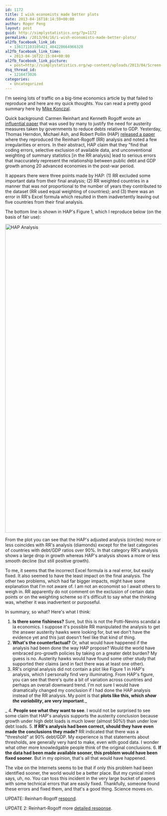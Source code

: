 ```yaml
---
id: 1172
title: I wish economists made better plots
date: 2013-04-16T18:14:59+00:00
author: Roger Peng
layout: post
guid: http://simplystatistics.org/?p=1172
permalink: /2013/04/16/i-wish-economists-made-better-plots/
al2fb_facebook_link_id:
  - 136171103105421_484228664966328
al2fb_facebook_link_time:
  - 2013-04-16T22:15:04+00:00
al2fb_facebook_link_picture:
  - post=http://simplystatistics.org/wp-content/uploads/2013/04/Screen-Shot-2013-04-16-at-5.48.06-PM.png
dsq_thread_id:
  - 1216473026
categories:
  - Uncategorized
---
```

I'm seeing lots of traffic on a big-time economics article by that failed to reproduce and here are my quick thoughts. You can read a pretty good summary here by [Mike Konczal](http://www.nextnewdeal.net/rortybomb/researchers-finally-replicated-reinhart-rogoff-and-there-are-serious-problems).

Quick background: Carmen Reinhart and Kenneth Rogoff wrote an [influential paper](http://www.nber.org/papers/w15639.pdf) that was used by many to justify the need for austerity measures taken by governments to reduce debts relative to GDP. Yesterday, Thomas Herndon, Michael Ash, and Robert Pollin (HAP) [released a paper](http://www.peri.umass.edu/236/hash/31e2ff374b6377b2ddec04deaa6388b1/publication/566/) where they reproduced the Reinhart-Rogoff (RR) analysis and noted a few irregularities or errors. In their abstract, HAP claim that they "find that coding errors, selective exclusion of available data, and unconventional weighting of summary statistics [in the RR analysis] lead to serious errors that inaccurately represent the relationship between public debt and GDP growth among 20 advanced economies in the post-war period.

It appears there were three points made by HAP: (1) RR excluded some important data from their final analysis; (2) RR weighted countries in a manner that was _not_ proportional to the number of years they contributed to the dataset (RR used equal weighting of countries); and (3) there was an error in RR's Excel formula which resulted in them inadvertently leaving out five countries from their final analysis.

The bottom line is shown in HAP's Figure 1, which I reproduce below (on the basis of fair use):

[<img class="alignright size-full wp-image-1173" alt="HAP Analysis" src="http://simplystatistics.org/wp-content/uploads/2013/04/Screen-Shot-2013-04-16-at-5.48.06-PM.png" width="768" height="992" srcset="http://simplystatistics.org/wp-content/uploads/2013/04/Screen-Shot-2013-04-16-at-5.48.06-PM-232x300.png 232w, http://simplystatistics.org/wp-content/uploads/2013/04/Screen-Shot-2013-04-16-at-5.48.06-PM.png 768w" sizes="(max-width: 768px) 100vw, 768px" />](http://simplystatistics.org/wp-content/uploads/2013/04/Screen-Shot-2013-04-16-at-5.48.06-PM.png)

From the plot you can see that the HAP's adjusted analysis (circles) more or less coincides with RR's analysis (diamonds) except for the last categories of countries with debt/GDP ratios over 90%. In that category RR's analysis shows a large drop in growth whereas HAP's analysis shows a more or less smooth decline (but still positive growth).

To me, it seems that the incorrect Excel formula is a real error, but easily fixed. It also seemed to have the least impact on the final analysis. The other two problems, which had far bigger impacts, might have some explanation that I'm not aware of. I am not an economist so I await others to weigh in. RR apparently do not comment on the exclusion of certain data points or on the weighting scheme so it's difficult to say what the thinking was, whether it was inadvertent or purposeful.

In summary, so what? Here's what I think:

  1. **Is there some fishiness?** Sure, but this is not the Potti-Nevins scandal a la economics. I suppose it's possible RR manipulated the analysis to get the answer austerity hawks were looking for, but we don't have the evidence yet and this just doesn't feel like that kind of thing.
  2. **What's the counterfactual?** Or, what would have happened if the analysis had been done the way HAP propose? Would the world have embraced pro-growth policies by taking on a greater debt burden? My guess is no. Austerity hawks would have found some other study that supported their claims (and in fact there was at least one other).
  3. RR's original analysis did not contain a plot like Figure 1 in HAP's analysis, which I personally find very illuminating. From HAP's figure, you can see that there's quite a bit of variation across countries and perhaps an overall downward trend. I'm not sure I would have dramatically changed my conclusion if I had done the HAP analysis instead of the RR analysis. My point is that **plots like this, which _show the variability_, are very important**._
  
_ 
  4. **People see what they want to see**. I would not be surprised to see some claim that HAP's analysis supports the austerity conclusion because growth under high debt loads is much lower (almost 50%!) than under low debt loads.
  5. **If RR's analysis had been correct, should they have even made the conclusions they made?** RR indicated that there was a "threshold" at 90% debt/GDP. My experience is that statements about thresholds, are generally very hard to make, even with good data. I wonder what other more knowledgable people think of the original conclusions.
  6. **If the data had been made available sooner, this problem would have been fixed sooner**. But in my opinion, that's all that would have happened.

The vibe on the Internets seems to be that if only this problem had been identified sooner, the world would be a better place. But my cynical mind says, uh, no. You can toss this incident in the very large bucket of papers with some technical errors that are easily fixed. Thankfully, someone found these errors and fixed them, and that's a good thing. Science moves on.

UPDATE: Reinhart-Rogoff [respond](http://www.slate.com/blogs/moneybox/2013/04/16/reinhart_and_rogoff_respond_researchers_say_high_debt_is_associated_with.html).

UPDATE 2: Reinhart-Rogoff more [detailed response](http://blogs.wsj.com/economics/2013/04/17/reinhart-rogoff-admit-excel-mistake-rebut-other-critiques/).